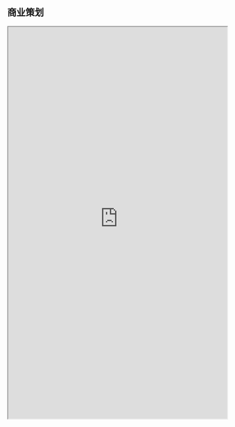## 商业策划

<iframe src="https://5docs.oss-cn-shanghai.aliyuncs.com/res/5D%20townhouse/%E5%95%86%E4%B8%9A%E7%AD%96%E5%88%92(3).pdf" width="100%" height="900px" >
</iframe>